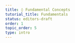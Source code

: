 ```yaml
---
title: ◊ Fundamental Concepts
tutorial_title: Fundamentals
status: editors-draft
order: 1
topic_order: 5
type: intro
---
```


